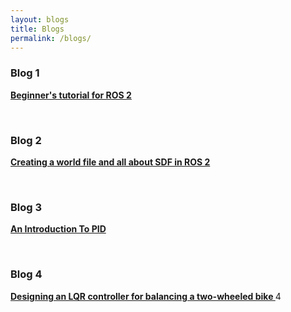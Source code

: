 ```yaml
---
layout: blogs
title: Blogs
permalink: /blogs/
---
```



### Blog 1 

<a href="/Blogs/Beginner's_tutorial_for_ROS2.html" target="_blank"> <b> Beginner's tutorial for ROS 2 </b> </a> 

<br>

### Blog 2

<a href="/Blogs/Creating_a_world_file_and_all_about_SDF_in_ROS 2.html" target="_blank"> <b> Creating a world file and all about SDF in ROS 2 </b> </a> 

<br>

### Blog 3

<a href="/Blogs/An_Introduction_To_PID.html" target="_blank"> <b> An Introduction To PID </b> </a> 

<br>

### Blog 4 

<a href="/Blogs/LQR.pdf" target="_blank"> <b> Designing an LQR controller for balancing a two-wheeled bike </b> </a>4

